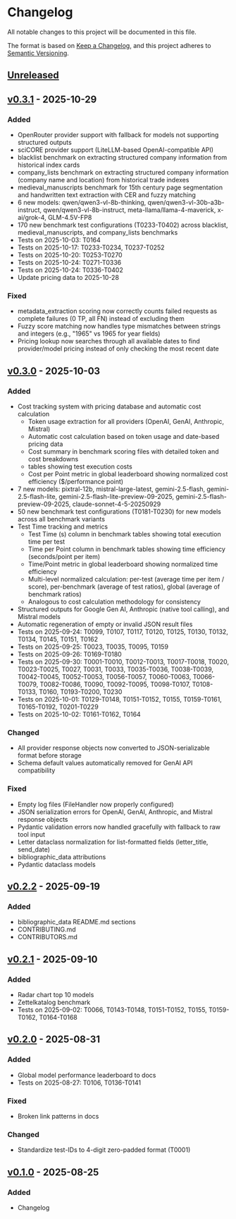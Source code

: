 # Changelog

All notable changes to this project will be documented in this file.

The format is based on [Keep a Changelog](https://keepachangelog.com/en/1.0.0/),
and this project adheres to [Semantic Versioning](https://semver.org/spec/v2.0.0.html).

## [Unreleased]

## [v0.3.1] - 2025-10-29

### Added
- OpenRouter provider support with fallback for models not supporting structured outputs
- sciCORE provider support (LiteLLM-based OpenAI-compatible API)
- blacklist benchmark on extracting structured company information from historical index cards
- company_lists benchmark on extracting structured company information (company name and location) from historical trade indexes
- medieval_manuscripts benchmark for 15th century page segmentation and handwritten text extraction with CER and fuzzy matching
- 6 new models: qwen/qwen3-vl-8b-thinking, qwen/qwen3-vl-30b-a3b-instruct, qwen/qwen3-vl-8b-instruct, meta-llama/llama-4-maverick, x-ai/grok-4, GLM-4.5V-FP8
- 170 new benchmark test configurations (T0233-T0402) across blacklist, medieval_manuscripts, and company_lists benchmarks
- Tests on 2025-10-03: T0164
- Tests on 2025-10-17: T0233-T0234, T0237-T0252
- Tests on 2025-10-20: T0253-T0270
- Tests on 2025-10-24: T0271-T0336
- Tests on 2025-10-24: T0336-T0402
- Update pricing data to 2025-10-28

### Fixed
- metadata_extraction scoring now correctly counts failed requests as complete failures (0 TP, all FN) instead of excluding them
- Fuzzy score matching now handles type mismatches between strings and integers (e.g., "1965" vs 1965 for year fields)
- Pricing lookup now searches through all available dates to find provider/model pricing instead of only checking the most recent date

## [v0.3.0] - 2025-10-03

### Added
- Cost tracking system with pricing database and automatic cost calculation
  - Token usage extraction for all providers (OpenAI, GenAI, Anthropic, Mistral)
  - Automatic cost calculation based on token usage and date-based pricing data
  - Cost summary in benchmark scoring files with detailed token and cost breakdowns
  - tables showing test execution costs
  - Cost per Point metric in global leaderboard showing normalized cost efficiency ($/performance point)
- 7 new models: pixtral-12b, mistral-large-latest, gemini-2.5-flash, gemini-2.5-flash-lite, gemini-2.5-flash-lite-preview-09-2025, gemini-2.5-flash-preview-09-2025, claude-sonnet-4-5-20250929
- 50 new benchmark test configurations (T0181-T0230) for new models across all benchmark variants
- Test Time tracking and metrics
  - Test Time (s) column in benchmark tables showing total execution time per test
  - Time per Point column in benchmark tables showing time efficiency (seconds/point per item)
  - Time/Point metric in global leaderboard showing normalized time efficiency
  - Multi-level normalized calculation: per-test (average time per item / score), per-benchmark (average of test ratios), global (average of benchmark ratios)
  - Analogous to cost calculation methodology for consistency
- Structured outputs for Google Gen AI, Anthropic (native tool calling), and Mistral models
- Automatic regeneration of empty or invalid JSON result files
- Tests on 2025-09-24: T0099, T0107, T0117, T0120, T0125, T0130, T0132, T0134, T0145, T0151, T0162
- Tests on 2025-09-25: T0023, T0035, T0095, T0159
- Tests on 2025-09-26: T0169-T0180
- Tests on 2025-09-30: T0001-T0010, T0012-T0013, T0017-T0018, T0020, T0023-T0025, T0027, T0031, T0033, T0035-T0036, T0038-T0039, T0042-T0045, T0052-T0053, T0056-T0057, T0060-T0063, T0066-T0079, T0082-T0086, T0090, T0092-T0095, T0098-T0107, T0108-T0133, T0160, T0193-T0200, T0230
- Tests on 2025-10-01: T0129-T0148, T0151-T0152, T0155, T0159-T0161, T0165-T0192, T0201-T0229
- Tests on 2025-10-02: T0161-T0162, T0164

### Changed
- All provider response objects now converted to JSON-serializable format before storage
- Schema default values automatically removed for GenAI API compatibility

### Fixed
- Empty log files (FileHandler now properly configured)
- JSON serialization errors for OpenAI, GenAI, Anthropic, and Mistral response objects
- Pydantic validation errors now handled gracefully with fallback to raw tool input
- Letter dataclass normalization for list-formatted fields (letter_title, send_date)
- bibliographic_data attributions
- Pydantic dataclass models

## [v0.2.2] - 2025-09-19

### Added
- bibliographic_data README.md sections
- CONTRIBUTING.md
- CONTRIBUTORS.md

## [v0.2.1] - 2025-09-10

### Added
- Radar chart top 10 models
- Zettelkatalog benchmark
- Tests on 2025-09-02: T0066, T0143-T0148, T0151-T0152, T0155, T0159-T0162, T0164-T0168

## [v0.2.0] - 2025-08-31

### Added
- Global model performance leaderboard to docs
- Tests on 2025-08-27: T0106, T0136-T0141

### Fixed
- Broken link patterns in docs

### Changed
- Standardize test-IDs to 4-digit zero-padded format (T0001)

## [v0.1.0] - 2025-08-25

### Added
- Changelog

[Unreleased]: https://github.com/RISE-UNIBAS/humanities_data_benchmark/compare/v0.2.2...HEAD
[v0.1.0]: https://github.com/RISE-UNIBAS/humanities_data_benchmark/releases/tag/v0.1.0
[v0.2.0]: https://github.com/RISE-UNIBAS/humanities_data_benchmark/releases/tag/v0.2.0
[v0.2.1]: https://github.com/RISE-UNIBAS/humanities_data_benchmark/releases/tag/v0.2.1
[v0.2.2]: https://github.com/RISE-UNIBAS/humanities_data_benchmark/releases/tag/v0.2.2
[v0.3.0]: https://github.com/RISE-UNIBAS/humanities_data_benchmark/releases/tag/v0.3.0
[v0.3.1]: https://github.com/RISE-UNIBAS/humanities_data_benchmark/releases/tag/v0.3.1